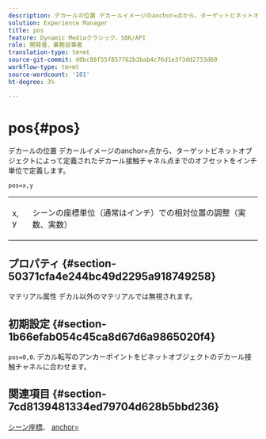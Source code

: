 ```yaml
---
description: デカールの位置 デカールイメージのanchor=点から、ターゲットビネットオブジェクトによって定義されたデカール接触チャネル点までのオフセットをインチ単位で定義します。
solution: Experience Manager
title: pos
feature: Dynamic Mediaクラシック，SDK/API
role: 開発者、業務従事者
translation-type: tm+mt
source-git-commit: d0bc88f55f857762b3bab4c76d1e3f3dd2733d60
workflow-type: tm+mt
source-wordcount: '101'
ht-degree: 3%

---
```



# pos{#pos}

デカールの位置 デカールイメージのanchor=点から、ターゲットビネットオブジェクトによって定義されたデカール接触チャネル点までのオフセットをインチ単位で定義します。

`pos=x,y`

<table id="simpletable_DB3B64EFB67A47AD843812324ABFAE45"> 
 <tr class="strow"> 
  <td class="stentry"> <p><span class="varname"> x</span>,<span class="varname"> y</span> </p></td> 
  <td class="stentry"> <p>シーンの座標単位（通常はインチ）での相対位置の調整（実数、実数） </p></td> 
 </tr> 
</table>

## プロパティ {#section-50371cfa4e244bc49d2295a918749258}

マテリアル属性 デカル以外のマテリアルでは無視されます。

## 初期設定 {#section-1b66efab054c45ca8d67d6a9865020f4}

`pos=0,0`. デカル転写のアンカーポイントをビネットオブジェクトのデカール接触チャネルに合わせます。

## 関連項目 {#section-7cd8139481334ed79704d628b5bbd236}

[シーン座標](../../../../../ir-api/http-protocol/image-rendering-api-ref/c-ir-http-protocol-ref/c-ir-http-protocol-syntax-and-features/c-ir-vignettes/c-ir-scene-coordinates.md#concept-528507024fa640b19a2631357febf7f1)、 [anchor=](../../../../../ir-api/http-protocol/image-rendering-api-ref/c-ir-http-protocol-ref/c-ir-http-protocol-command-reference/r-ir-http-anchor.md#reference-d53923d785c9442997dc7f2199524c26)
